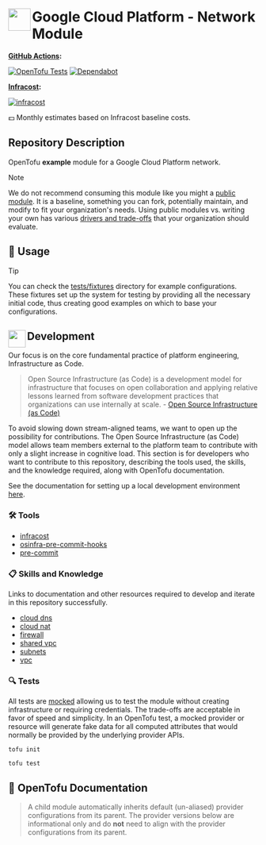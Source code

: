 # <img align="left" width="45" height="45" src="https://github.com/user-attachments/assets/b1a10251-0c34-41c9-ac8c-edd79dbfaf07"> Google Cloud Platform - Network Module

**[GitHub Actions](https://github.com/osinfra-io/opentofu-google-network/actions):**

[![OpenTofu Tests](https://github.com/osinfra-io/opentofu-google-network/actions/workflows/test.yml/badge.svg)](https://github.com/osinfra-io/opentofu-google-network/actions/workflows/test.yml) [![Dependabot](https://github.com/osinfra-io/opentofu-google-network/actions/workflows/dependabot.yml/badge.svg)](https://github.com/osinfra-io/opentofu-google-network/actions/workflows/dependabot.yml)

**[Infracost](https://www.infracost.io):**

[![infracost](https://img.shields.io/endpoint?url=https://dashboard.api.infracost.io/shields/json/cbeecfe3-576f-4553-984c-e451a575ee47/repos/12f405c3-d54f-4d40-bc56-f77915992342/branch/033eda30-5251-4ab9-bc73-c1a963174a53)](https://dashboard.infracost.io/org/osinfra-io/repos/12f405c3-d54f-4d40-bc56-f77915992342?tab=settings)

💵 Monthly estimates based on Infracost baseline costs.

## Repository Description

OpenTofu **example** module for a Google Cloud Platform network.

> [!NOTE]
> We do not recommend consuming this module like you might a [public module](https://search.opentofu.org). It is a baseline, something you can fork, potentially maintain, and modify to fit your organization's needs. Using public modules vs. writing your own has various [drivers and trade-offs](https://docs.osinfra.io/fundamentals/architecture-decision-records/adr-0003) that your organization should evaluate.

## 🔩 Usage

> [!TIP]
> You can check the [tests/fixtures](tests/fixtures) directory for example configurations. These fixtures set up the system for testing by providing all the necessary initial code, thus creating good examples on which to base your configurations.

## <img align="left" width="35" height="35" src="https://github.com/osinfra-io/github-organization-management/assets/1610100/39d6ae3b-ccc2-42db-92f1-276a5bc54e65"> Development

Our focus is on the core fundamental practice of platform engineering, Infrastructure as Code.

>Open Source Infrastructure (as Code) is a development model for infrastructure that focuses on open collaboration and applying relative lessons learned from software development practices that organizations can use internally at scale. - [Open Source Infrastructure (as Code)](https://www.osinfra.io)

To avoid slowing down stream-aligned teams, we want to open up the possibility for contributions. The Open Source Infrastructure (as Code) model allows team members external to the platform team to contribute with only a slight increase in cognitive load. This section is for developers who want to contribute to this repository, describing the tools used, the skills, and the knowledge required, along with OpenTofu documentation.

See the documentation for setting up a local development environment [here](https://docs.osinfra.io/fundamentals/development-setup).

### 🛠️ Tools

- [infracost](https://github.com/infracost/infracost)
- [osinfra-pre-commit-hooks](https://github.com/osinfra-io/pre-commit-hooks)
- [pre-commit](https://github.com/pre-commit/pre-commit)

### 📋 Skills and Knowledge

Links to documentation and other resources required to develop and iterate in this repository successfully.

- [cloud dns](https://cloud.google.com/dns/docs)
- [cloud nat](https://cloud.google.com/nat/docs/overview)
- [firewall](https://cloud.google.com/vpc/docs/firewalls)
- [shared vpc](https://cloud.google.com/vpc/docs/shared-vpc)
- [subnets](https://cloud.google.com/vpc/docs/subnets)
- [vpc](https://cloud.google.com/vpc/docs/vpc)

### 🔍 Tests

All tests are [mocked](https://opentofu.org/docs/cli/commands/test/#the-mock_provider-blocks) allowing us to test the module without creating infrastructure or requiring credentials. The trade-offs are acceptable in favor of speed and simplicity. In an OpenTofu test, a mocked provider or resource will generate fake data for all computed attributes that would normally be provided by the underlying provider APIs.

```none
tofu init
```

```none
tofu test
```

## 📓 OpenTofu Documentation

> A child module automatically inherits default (un-aliased) provider configurations from its parent. The provider versions below are informational only and do **not** need to align with the provider configurations from its parent.
